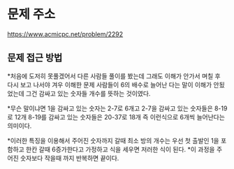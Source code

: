# 문제 주소
https://www.acmicpc.net/problem/2292

## 문제 접근 방법 
*처음에 도저히 못풀겠어서 다른 사람들 풀이를 봤는데 그래도 이해가 안가서 며칠 후 다시 보고 나서야 겨우 이해한 문제 사람들이 6의 배수로 늘어난 다는 말이 이해가 안됬었는데 그건 감싸고 있는 숫자들 개수를 뜻하는 것이였다.

*무슨 말이냐면 1을 감싸고 있는 숫자는 2-7로 6개고 2-7을 감싸고 있는 숫자들은 8-19로 12개 8-19를 감싸고 있는 숫자들은 20-37로 18개  즉 이런식으로 6개씩 늘어난다는 의미이다.

*이러한 특징을 이용해서 주어진 숫자까지 갈때 최소 방의 개수는 우선 첫 출발인 1을 포함하고 한칸 갈때 6증가한다고 가정하고 식을 세우면 저러한 식이 된다.
*이 과정을 주어진 숫자보다 작을때 까지 반복하면 끝이다. 